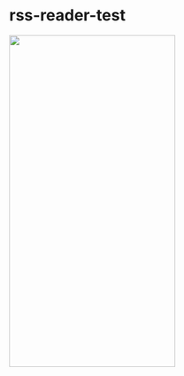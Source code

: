 # rss-reader-test
<img src="https://github.com/Vitaly-if/rss-reader-test/main/misc/untitled.gif" width="300" height="600" />
